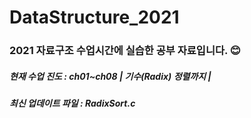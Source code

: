# DataStructure_2021
<h3> 2021 자료구조 수업시간에 실습한 공부 자료입니다. 😊 </h3>
<h5> 현재 수업 진도 : ch01~ch08 | 기수(Radix) 정렬까지 | </h5>
<h5> 최신 업데이트 파일 : RadixSort.c </h5>
